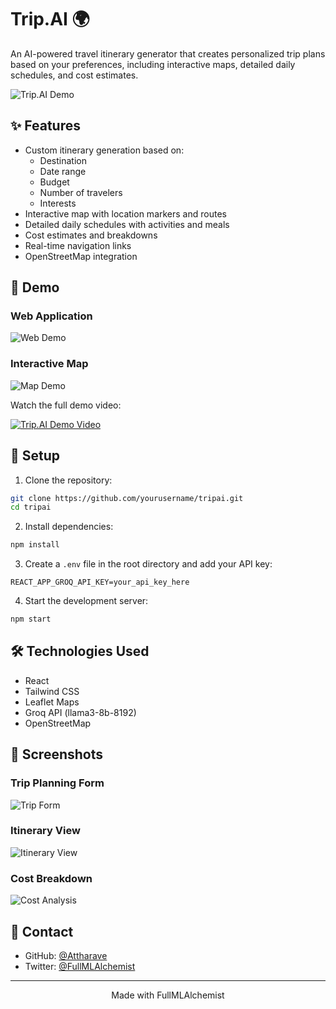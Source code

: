 # Trip.AI 🌍

An AI-powered travel itinerary generator that creates personalized trip plans based on your preferences, including interactive maps, detailed daily schedules, and cost estimates.

![Trip.AI Demo](path_to_your_demo.gif)

## ✨ Features

- Custom itinerary generation based on:
  - Destination
  - Date range
  - Budget
  - Number of travelers
  - Interests
- Interactive map with location markers and routes
- Detailed daily schedules with activities and meals
- Cost estimates and breakdowns
- Real-time navigation links
- OpenStreetMap integration

## 🎥 Demo

### Web Application
![Web Demo](path_to_web_demo.png)

### Interactive Map
![Map Demo](path_to_map_demo.png)

Watch the full demo video:

[![Trip.AI Demo Video](path_to_video_thumbnail.png)](path_to_your_video)

## 🚀 Setup

1. Clone the repository:
```bash
git clone https://github.com/yourusername/tripai.git
cd tripai
```

2. Install dependencies:
```bash
npm install
```

3. Create a `.env` file in the root directory and add your API key:
```
REACT_APP_GROQ_API_KEY=your_api_key_here
```

4. Start the development server:
```bash
npm start
```

## 🛠️ Technologies Used

- React
- Tailwind CSS
- Leaflet Maps
- Groq API (llama3-8b-8192)
- OpenStreetMap

## 📱 Screenshots

### Trip Planning Form
![Trip Form](path_to_form_screenshot.png)

### Itinerary View
![Itinerary View](path_to_itinerary_screenshot.png)

### Cost Breakdown
![Cost Analysis](path_to_cost_screenshot.png)


## 📧 Contact

- GitHub: [@Attharave](https://github.com/Atharva2099)
- Twitter: [@FullMLAlchemist](https://x.com/attharave)

---

<p align="center">
  Made with FullMLAlchemist
</p>

